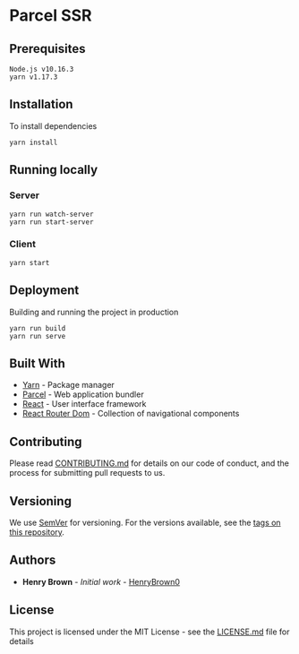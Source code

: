 # Parcel SSR

## Prerequisites

```
Node.js v10.16.3
yarn v1.17.3
```

## Installation

To install dependencies
```
yarn install
```

## Running locally

### Server

```
yarn run watch-server
yarn run start-server
```

### Client

```
yarn start
```

## Deployment

Building and running the project in production
```
yarn run build
yarn run serve
```

## Built With

* [Yarn](https://yarnpkg.com) - Package manager
* [Parcel](https://parceljs.org/) - Web application bundler
* [React](https://reactjs.org/) - User interface framework
* [React Router Dom](https://reacttraining.com/react-router/) - Collection of navigational components

## Contributing

Please read [CONTRIBUTING.md](https://gist.github.com/parcel-ssr/) for details
on our code of conduct, and the process for submitting pull requests to us.

## Versioning

We use [SemVer](http://semver.org/) for versioning. For the versions available,
see the
[tags on this repository](https://github.com/HenryBrown0/parcel-ssr/tags). 

## Authors

* **Henry Brown** - *Initial work* - 
[HenryBrown0](https://github.com/HenryBrown0)

## License

This project is licensed under the MIT License - see the
[LICENSE.md](LICENSE.md) file for details
